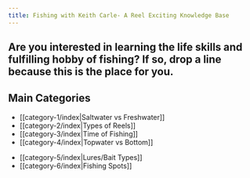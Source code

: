 ```yaml
---
title: Fishing with Keith Carle- A Reel Exciting Knowledge Base
---
```

## Are you interested in learning the life skills and fulfilling hobby of fishing? If so, drop a line because this is the place for you.





## Main Categories

* [[category-1/index|Saltwater vs Freshwater]]
* [[category-2/index|Types of Reels]]
* [[category-3/index|Time of Fishing]] 
* [[category-4/index|Topwater vs Bottom]]
- [[category-5/index|Lures/Bait Types]]
- [[category-6/index|Fishing Spots]]

